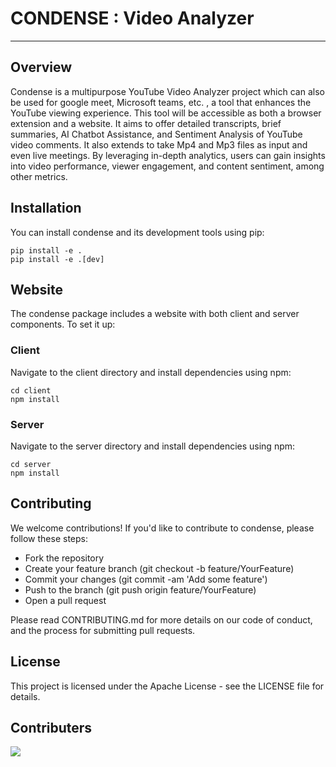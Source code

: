 # CONDENSE : Video Analyzer
------------------------------------------------------------------------

## Overview
Condense is a multipurpose YouTube Video Analyzer project which can also be used for google meet, Microsoft teams, etc. , a tool that enhances the YouTube viewing experience. This tool will be accessible as both a browser extension and a website. It aims to offer detailed transcripts, brief summaries, AI Chatbot Assistance, and Sentiment Analysis of YouTube video comments. It also extends to take Mp4 and Mp3 files as input and even live meetings. By leveraging in-depth analytics, users can gain insights into video performance, viewer engagement, and content sentiment, among other metrics.

## Installation
You can install condense and its development tools using pip:
```
pip install -e .
pip install -e .[dev]
```

## Website
The condense package includes a website with both client and server components. To set it up:

### Client
Navigate to the client directory and install dependencies using npm:
```
cd client
npm install
```

### Server
Navigate to the server directory and install dependencies using npm:
```
cd server
npm install
```

## Contributing
We welcome contributions! If you'd like to contribute to condense, please follow these steps:

- Fork the repository
- Create your feature branch (git checkout -b feature/YourFeature)
- Commit your changes (git commit -am 'Add some feature')
- Push to the branch (git push origin feature/YourFeature)
- Open a pull request

Please read CONTRIBUTING.md for more details on our code of conduct, and the process for submitting pull requests.

## License
This project is licensed under the Apache License - see the LICENSE file for details.

## Contributers
<a href="https://github.com/Arker123/T07-CS305/graphs/contributors">
  <img src="https://contrib.rocks/image?repo=Arker123/T07-CS305" />
</a>
